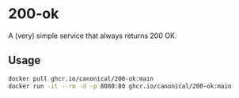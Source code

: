 # 200-ok

A (very) simple service that always returns 200 OK.

## Usage

```bash
docker pull ghcr.io/canonical/200-ok:main
docker run -it --rm -d -p 8080:80 ghcr.io/canonical/200-ok:main
```

